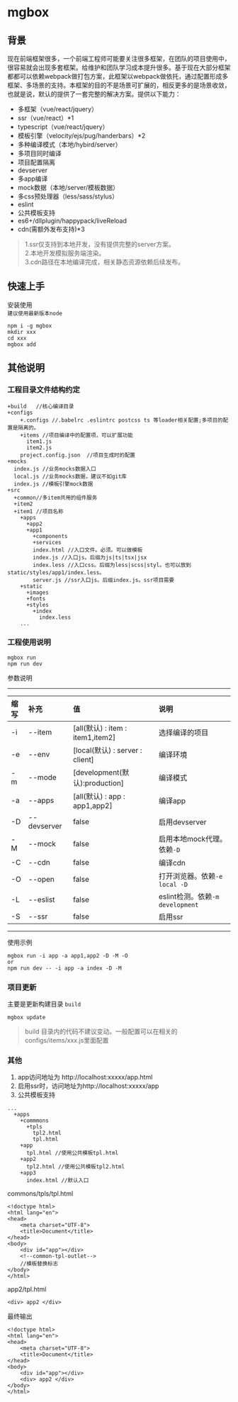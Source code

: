 # mgbox  

## 背景
   现在前端框架很多，一个前端工程师可能要关注很多框架，在团队的项目使用中，很容易就会出现多套框架。给维护和团队学习成本提升很多。基于现在大部分框架都都可以依赖webpack做打包方案，此框架以webpack做依托，通过配置形成多框架、多场景的支持。本框架的目的不是场景可扩展的，相反更多的是场景收敛，也就是说，默认的提供了一套完整的解决方案。提供以下能力：
+ 多框架（vue/react/jquery）  
+ ssr（vue/react）*1 
+ typescript（vue/react/jquery）
+ 模板引擎（velocity/ejs/pug/handerbars）*2
+ 多种编译模式（本地/hybird/server）
+ 多项目同时编译
+ 项目配置隔离
+ devserver
+ 多app编译
+ mock数据（本地/server/模板数据）
+ 多css预处理器（less/sass/stylus）
+ eslint
+ 公共模板支持
+ es6+/dllplugin/happypack/liveReload
+ cdn(需额外发布支持)*3
> 1.ssr仅支持到本地开发，没有提供完整的server方案。  
2.本地开发模拟服务端渲染。  
3.cdn路径在本地编译完成，相关静态资源依赖后续发布。

## 快速上手
安装使用   
`建议使用最新版本node`
```
npm i -g mgbox
mkdir xxx
cd xxx
mgbox add
```
## 其他说明
### 工程目录文件结构约定 
```
+build   //核心编译目录  
+configs 
    +.configs //.babelrc .eslintrc postcss ts 等loader相关配置;多项目的配置是隔离的。
    +items //项目编译中的配置项，可以扩展功能
      item1.js 
      item2.js 
    project.config.json  //项目生成时的配置
+mocks  
  index.js //业务mocks数据入口
  local.js //业务mocks数据，建议不如git库
  index.js //模板引擎mock数据
+src  
  +common//多item共用的组件服务
  +item2
  +item1 //项目名称
    +apps
      +app2
      +app1
        +components
        +services
        index.html //入口文件。必须。可以做模板
        index.js //入口js。后缀为js|ts|tsx|jsx
        index.less //入口css。后缀为less|scss|styl。也可以放到static/styles/app1/index.less。
        server.js //ssr入口js。后缀index.js。ssr项目需要
    +static
      +images
      +fonts
      +styles
        +index
          index.less 
    ...
```   
### 工程使用说明
```
mgbox run 
npm run dev
```
参数说明  
***
 缩写 | 补充 | 值 | 说明   
:---|:---|:----|:----
 -i | --item | [all(默认) : item : item1,item2] | 选择编译的项目 
 -e | --env | [local(默认) : server : client] | 编译环境 
 -m | --mode | [development(默认):production] | 编译模式 
-a | --apps | [all(默认) : app : app1,app2] | 编译app
-D | --devserver | false | 启用devserver
-M | --mock | false | 启用本地mock代理。依赖`-D`
-C | --cdn | false | 编译cdn 
-O | --open | false | 打开浏览器。依赖`-e local -D`
-L | --eslist | false | eslint检测。依赖`-m development`
-S | --ssr | false | 启用ssr  
***
使用示例  
```
mgbox run -i app -a app1,app2 -D -M -O
or
npm run dev -- -i app -a index -D -M 
```
### 项目更新
主要是更新构建目录 `build`
```
mgbox update
```
> build 目录内的代码不建议变动。一般配置可以在相关的 configs/items/xxx.js里面配置
### 其他
1. app访问地址为 http://localhost:xxxxx/app.html
2. 启用ssr时，访问地址为http://localhost:xxxxx/app
3. 公共模板支持
``` 
...
  +apps
    +commmons
      +tpls
        tpl2.html
        tpl.html 
    +app
      tpl.html //使用公共模板tpl.html
    +app2
      tpl2.html //使用公共模板tpl2.html
    +app3
      index.html //默认入口
```
commons/tpls/tpl.html
```
<!doctype html>
<html lang="en">
<head>
    <meta charset="UTF-8">
    <title>Document</title>
</head>
<body>
    <div id="app"></div>
    <!--common-tpl-outlet-->
    //模板替换标志
</body>
</html>
```
app2/tpl.html
```
<div> app2 </div>

```
最终输出
```
<!doctype html>
<html lang="en">
<head>
    <meta charset="UTF-8">
    <title>Document</title>
</head>
<body>
    <div id="app"></div>
    <div> app2 </div>
</body>
</html>

```

